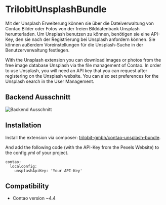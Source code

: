 TrilobitUnsplashBundle
==============================================

Mit der Unsplash Erweiterung können sie über die Dateiverwaltung von Contao Bilder oder Fotos von der freien Bilddatenbank Unsplash herunterladen. Um Unsplash benutzen zu können, benötigen sie eine API-Key, den sie nach der Registrierung bei Unsplash anfordern können. Sie können außerdem Voreinstellungen für die Unsplash-Suche in der Benutzerverwaltung festlegen.


With the Unsplash extension you can download images or photos from the free image database Unsplash via the file management of Contao. In order to use Unsplash, you will need an API key that you can request after registering on the Unsplash website. You can also set preferences for the Unsplash search in the User Management.


Backend Ausschnitt
------------

![Backend Ausschnitt](docs/images/contao-unsplash-bundle.png?raw=true "TrilobitUnsplashBundle")


Installation
------------

Install the extension via composer: [trilobit-gmbh/contao-unsplash-bundle](https://packagist.org/packages/trilobit-gmbh/contao-unsplash-bundle).

And add the following code (with the API-Key from the Pexels Website) to the config.yml of your project.

    contao:
      localconfig:
        unsplashApiKey: 'Your API-Key'


Compatibility
-------------

- Contao version ~4.4

